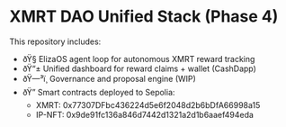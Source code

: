 # XMRT DAO Unified Stack (Phase 4)

This repository includes:

- ðŸ§  ElizaOS agent loop for autonomous XMRT reward tracking
- ðŸ“± Unified dashboard for reward claims + wallet (CashDapp)
- ðŸ—³ï¸ Governance and proposal engine (WIP)
- ðŸ” Smart contracts deployed to Sepolia:
    - XMRT: 0x77307DFbc436224d5e6f2048d2b6bDfA66998a15
    - IP-NFT: 0x9de91fc136a846d7442d1321a2d1b6aaef494eda

